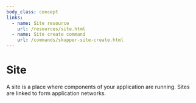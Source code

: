 ```yaml
---
body_class: concept
links:
  - name: Site resource
    url: /resources/site.html
  - name: Site create command
    url: /commands/skupper-site-create.html
---
```


# Site

<section>

A site is a place where components of your application are
running.  Sites are linked to form application networks.

</section>
